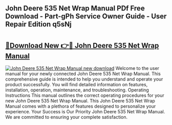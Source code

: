 ## John Deere 535 Net Wrap Manual PDf Free Download - Part-gPh Service Owner Guide - User Repair Edition q5sNj

# <h2><a href="http://bc90878.oget.top/?id=John+Deere+535+Net+Wrap+Manual">🔗Download New 👉🔴 John Deere 535 Net Wrap Manual</a></h2>

[![John Deere 535 Net Wrap Manual new download](https://i.imgur.com/5g1atiW.png)](http://bc90878.oget.top/?id=John+Deere+535+Net+Wrap+Manual)
Welcome to the user manual for your newly connected John Deere 535 Net Wrap Manual. This comprehensive guide is intended to help you understand and operate your product successfully. You will find detailed information on features, installation, operation, maintenance, and troubleshooting. Operating Instructions This manual outlines the correct operating procedures for your new John Deere 535 Net Wrap Manual. This John Deere 535 Net Wrap Manual comes with a plethora of features designed to personalize your experience. Your Success is Our Priority John Deere 535 Net Wrap Manual. We are committed to ensuring your complete satisfaction.
